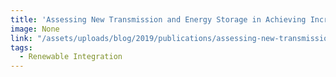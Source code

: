 ```yaml
---
title: 'Assessing New Transmission and Energy Storage in Achieving Increasing Renewable Generation Targets in a Regional Grid'
image: None
link: "/assets/uploads/blog/2019/publications/assessing-new-transmission-and-energy-storage-in-achieving-increasing-renewable-generation.pdf"
tags:
  - Renewable Integration
---
```

